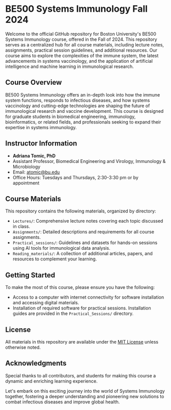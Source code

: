 # BE500 Systems Immunology Fall 2024

Welcome to the official GitHub repository for Boston University's BE500 Systems Immunology course, offered in the Fall of 2024. This repository serves as a centralized hub for all course materials, including lecture notes, assignments, practical session guidelines, and additional resources. Our course aims to explore the complexities of the immune system, the latest advancements in systems vaccinology, and the application of artificial intelligence and machine learning in immunological research.

## Course Overview

BE500 Systems Immunology offers an in-depth look into how the immune system functions, responds to infectious diseases, and how systems vaccinology and cutting-edge technologies are shaping the future of immunological research and vaccine development. This course is designed for graduate students in biomedical engineering, immunology, bioinformatics, or related fields, and professionals seeking to expand their expertise in systems immunology.

## Instructor Information

- **Adriana Tomic, PhD**
- Assistant Professor, Biomedical Engineering and Virology, Immunology & Microbiology
- Email: atomic@bu.edu
- Office Hours: Tuesdays and Thursdays, 2:30-3:30 pm or by appointment

## Course Materials

This repository contains the following materials, organized by directory:

- `Lectures/`: Comprehensive lecture notes covering each topic discussed in class.
- `Assignments/`: Detailed descriptions and requirements for all course assignments.
- `Practical_sessions/`: Guidelines and datasets for hands-on sessions using AI tools for immunological data analysis.
- `Reading_materials/`: A collection of additional articles, papers, and resources to complement your learning.

## Getting Started

To make the most of this course, please ensure you have the following:

- Access to a computer with internet connectivity for software installation and accessing digital materials.
- Installation of required software for practical sessions. Installation guides are provided in the `Practical_Sessions/` directory.

## License

All materials in this repository are available under the [MIT License](LICENSE) unless otherwise noted.

## Acknowledgments

Special thanks to all contributors, and students for making this course a dynamic and enriching learning experience.

Let's embark on this exciting journey into the world of Systems Immunology together, fostering a deeper understanding and pioneering new solutions to combat infectious diseases and improve global health.
